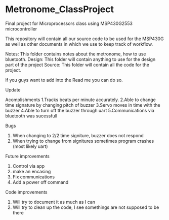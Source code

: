 # Metronome_ClassProject
Final project for Microprocessors class using MSP430G2553 microcontroller

This repository will contain all our source code to be used for the MSP430G as well as other documents in which
we use to keep track of workflow.

Notes: This folder contains notes about the metronome, how to use bluetooth.
Design: This folder will contain anything to use for the design part of the project
Source: This folder will contain all the code for the project.


If you guys want to add into the Read me you can do so.



Update

Acomplishments
1.Tracks beats per minute accurately.
2.Able to change time signature by changing pitch of buzzer
3.Servo moves in time with the buzzer
4.Able to turn off the buzzer through uart
5.Communications via bluetooth was sucessfull

Bugs
1. When changing to 2/2 time signiture, buzzer does not respond
2. When trying to change from signitures sometimes program crashes (most likely uart)


Future improvements
1. Control via app
2. make an encasing
3. Fix communications
4. Add a power off command


Code improvements
1. Will try to document it as much as I can
2. Will try to clean up the code, I see somethings are not supposed to be there
